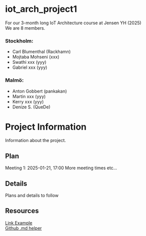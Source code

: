# iot_arch_project1

For our 3-month long IoT Architecture course at Jensen YH (2025)  
We are 8 members.  
### Stockholm:
* Carl Blumenthal (Rackhamn)
* Mojtaba Mohseni (xxx)
* Swathi xxx (yyy)
* Gabriel xxx (yyy)
### Malmö:
* Anton Gobbert (pankakan)
* Martin xxx (yyy)
* Kerry xxx (yyy)
* Denize S. (QueDe)

# Project Information
Information about the project.  
  
## Plan
Meeting 1: 2025-01-21, 17:00
More meeting times etc...
  
## Details
Plans and details to follow
  
## Resources
[Link Example](http://google.com)  
[Github .md helper](https://gist.github.com/allysonsilva/85fff14a22bbdf55485be947566cc09e)  

